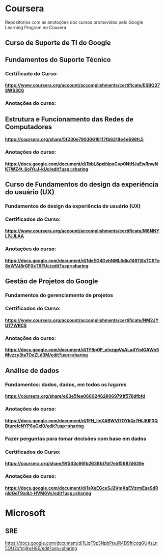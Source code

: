 # **Coursera**
Repositorios com as anotações dos cursos promovidos pelo Google Learning Program no Cousera

## **Curso de Suporte de TI do Google**

## Fundamentos do Suporte Técnico
### Certificado do Curso:
#### https://www.coursera.org/account/accomplishments/certificate/ESBQ378WS3C6
### Anotações do curso:
#### 
## Estrutura e Funcionamento das Redes de Computadores
#### https://coursera.org/share/5f230e790306181f7fb6318e4e698fc5
### Anotações do curso:
#### https://docs.google.com/document/d/1bbL8pxibIpoCvp0NtHJuEwRnwNK7WZ4t_6oIYuJ-kUo/edit?usp=sharing

## **Curso de Fundamentos do design da experiência do usuário (UX)**
### Fundamentos do design da experiência do usuário (UX)
### Certificados do Curso:
#### https://www.coursera.org/account/accomplishments/certificate/M8NNYLPJJLAA
### Anotações do curso:
#### https://docs.google.com/document/d/1deEG4DvhNML6diu1497jSsTC9To8xWVJ8rGF0xT9FUc/edit?usp=sharing


## **Gestão de Projetos do Google**
### Fundamentos do gerenciamento de projetos
### Certificados do Curso: 
#### https://www.coursera.org/account/accomplishments/certificate/NM2JYUT7WRCS
### Anotações do curso:
#### https://docs.google.com/document/d/1Y8p0P_oIvzqpVsALa4YioIOAWn5Mvzzy3taTOeZLd3M/edit?usp=sharing



## **Análise de dados**
### Fundamentos: dados, dados, em todos os lugares
#### https://coursera.org/share/e63e5fee066024628069791f578dfbfd
### Anotações do curso:
#### https://docs.google.com/document/d/1FH_llcXABWVl7OYkQr7HlJKlF3QBturofcNYP6uGxl0/edit?usp=sharing
### Fazer perguntas para tomar decisões com base em dados
### Certificados do Curso:
####  https://coursera.org/share/9f543c66fb2638fd7bf7eb15987d639e
### Anotações do curso:
#### https://docs.google.com/document/d/1sXeEGcuSJ2VmXqEVzrmEasSdRqldGeT9xdLt-HVM6Vs/edit?usp=sharing

# Microsoft
## **SRE**
https://docs.google.com/document/d/1LjqF9z3NpbPtaJR4D9ftlcogGU4sLn5OU2xfmj9wH8E/edit?usp=sharing
